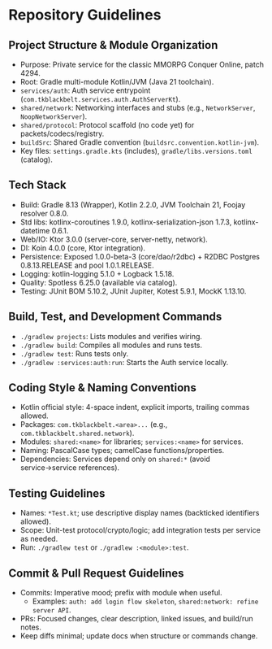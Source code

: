 # Repository Guidelines

## Project Structure & Module Organization
- Purpose: Private service for the classic MMORPG Conquer Online, patch 4294.
- Root: Gradle multi-module Kotlin/JVM (Java 21 toolchain).
- `services/auth`: Auth service entrypoint (`com.tkblackbelt.services.auth.AuthServerKt`).
- `shared/network`: Networking interfaces and stubs (e.g., `NetworkServer`, `NoopNetworkServer`).
- `shared/protocol`: Protocol scaffold (no code yet) for packets/codecs/registry.
- `buildSrc`: Shared Gradle convention (`buildsrc.convention.kotlin-jvm`).
- Key files: `settings.gradle.kts` (includes), `gradle/libs.versions.toml` (catalog).

## Tech Stack
- Build: Gradle 8.13 (Wrapper), Kotlin 2.2.0, JVM Toolchain 21, Foojay resolver 0.8.0.
- Std libs: kotlinx-coroutines 1.9.0, kotlinx-serialization-json 1.7.3, kotlinx-datetime 0.6.1.
- Web/IO: Ktor 3.0.0 (server-core, server-netty, network).
- DI: Koin 4.0.0 (core, Ktor integration).
- Persistence: Exposed 1.0.0-beta-3 (core/dao/r2dbc) + R2DBC Postgres 0.8.13.RELEASE and pool 1.0.1.RELEASE.
- Logging: kotlin-logging 5.1.0 + Logback 1.5.18.
- Quality: Spotless 6.25.0 (available via catalog).
- Testing: JUnit BOM 5.10.2, JUnit Jupiter, Kotest 5.9.1, MockK 1.13.10.

## Build, Test, and Development Commands
- `./gradlew projects`: Lists modules and verifies wiring.
- `./gradlew build`: Compiles all modules and runs tests.
- `./gradlew test`: Runs tests only.
- `./gradlew :services:auth:run`: Starts the Auth service locally.

## Coding Style & Naming Conventions
- Kotlin official style: 4-space indent, explicit imports, trailing commas allowed.
- Packages: `com.tkblackbelt.<area>...` (e.g., `com.tkblackbelt.shared.network`).
- Modules: `shared:<name>` for libraries; `services:<name>` for services.
- Naming: PascalCase types; camelCase functions/properties.
- Dependencies: Services depend only on `shared:*` (avoid service→service references).

## Testing Guidelines
- Names: `*Test.kt`; use descriptive display names (backticked identifiers allowed).
- Scope: Unit-test protocol/crypto/logic; add integration tests per service as needed.
- Run: `./gradlew test` or `./gradlew :<module>:test`.

## Commit & Pull Request Guidelines
- Commits: Imperative mood; prefix with module when useful.
  - Examples: `auth: add login flow skeleton`, `shared:network: refine server API`.
- PRs: Focused changes, clear description, linked issues, and build/run notes.
- Keep diffs minimal; update docs when structure or commands change.
